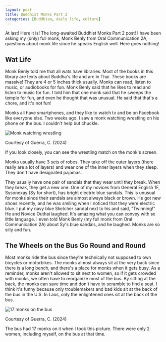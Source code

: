 ```yaml
---
layout: post
title: Buddhist Monks Part 2
categories: [Buddhism, daily life, culture]
---
```


At last! Here it is! The long-awaited Buddhist Monks Part 2 post! I have been asking my (only) full monk, Monk Benly from Oral Communication 2A, questions about monk life since he speaks English well. Here goes nothing!

## Wat Life

Monk Benly told me that all wats have libraries. Most of the books in this library are texts about Buddha's life and are in Thai. These books are massive! They are 4 or 5 inches thick usually. Monks can read, listen to music, or audiobooks for fun. Monk Benly said that he likes to read and listen to music for fun. I told him that one monk said that he sweeps the temple for fun, and even he thought that was unusual. He said that that's a chore, and it's not fun!

Monks all have smartphones, and they like to watch tv and be on Facebook like everyone else. Two weeks ago, I saw a monk watching wrestling on his phone on the bus. I couldn't help but chuckle. 

![Monk watching wrestling](https://lh3.googleusercontent.com/pw/AP1GczPa_r9duIyCMhGmRxWSPT7Nva_a3nWVXz5nkpMY2Dq_S_NEu4sWsOZLfgmHLKIJ0_TkRrAUbbLegpDTd29bQj4dBIjVYPC2SKk4p8xYTFQQK97-Z4gE=w1000)

Courtesy of Guerra, C. (2024)

If you look closely, you can see the wrestling match on the monk's screen.

Monks usually have 3 sets of robes. They take off the outer layers (there really are a lot of layers) and wear one of the inner layers when they sleep. They don't have designated pajamas. 

They usually have one pair of sandals that they wear until they break. When they break, they get a new one. One of my novices from General English 1F, Sysonexay (Sy for short), has bright electric blue sandals. This is unusual for monks since their sandals are almost always black or brown. He got new shoes recently, and he was smiling when I noticed that they were electric blue. I put my navy blue Sketcher sandal next to his and said, "Twinning!" He and Novice Outhai laughed. It's amazing what you can convey with so little language. I even told Monk Benly (my full monk from Oral Communication 2A) about Sy's blue sandals, and he laughed. Monks are so silly and fun. 

## The Wheels on the Bus Go Round and Round

Most monks ride the bus since they're technically not supposed to own bicycles or motorbikes. The monks almost always sit at the very back since there is a long bench, and there's a place for monks when it gets busy. As a reminder, monks aren't allowed to sit next to women, so if it gets crowded with monks, we often have to reorganize most of the bus. By sitting at the back, the monks can save time and don't have to scramble to find a seat. I think it's funny because only troublemakers and bad kids sit at the back of the bus in the U.S. In Laos, only the enlightened ones sit at the back of the bus. 

![17 monks on the bus](https://lh3.googleusercontent.com/pw/AP1GczPkT-4PMFdPZpY8F1bebFapqUVT4v4Ma_ZyOWaDb_H_dzq-z-MV7eboY6dnpCXQJ7TJtIJNJmFlzD09Hwof8Ot0wzj_mfRtpoHIkg2DNcaAgI2K02fR=w1000)

Courtesy of Guerra, C. (2024)

The bus had 17 monks on it when I took this picture. There were only 2 women, including myself, on the bus at that time. 







<!-- Hello and welcome. The only purpose of this post is to greet you when your site comes alive for the first time.  
This post will demonstrate some of the more common content & elements found in posts.  
Feel free to delete this post when you are ready to publish your first post.  

Lorem ipsum dolor sit amet, consectetur adipiscing elit. Fusce bibendum neque eget nunc mattis eu sollicitudin enim tincidunt. Vestibulum lacus tortor, ultricies id dignissim ac, bibendum in velit.

## Some great heading (h2)

Proin convallis mi ac felis pharetra aliquam. Curabitur dignissim accumsan rutrum. In arcu magna, aliquet vel pretium et, molestie et arcu.


Mauris lobortis nulla et felis ullamcorper bibendum. Phasellus et hendrerit mauris. Proin eget nibh a massa vestibulum pretium. Suspendisse eu nisl a ante aliquet bibendum quis a nunc. Praesent varius interdum vehicula. Aenean risus libero, placerat at vestibulum eget, ultricies eu enim. Praesent nulla tortor, malesuada adipiscing adipiscing sollicitudin, adipiscing eget est.

## Another great heading (h2)

Lorem ipsum dolor sit amet, consectetur adipiscing elit. Fusce bibendum neque eget nunc mattis eu sollicitudin enim tincidunt. Vestibulum lacus tortor, ultricies id dignissim ac, bibendum in velit.

### Some great subheading (h3)

Proin convallis mi ac felis pharetra aliquam. Curabitur dignissim accumsan rutrum. In arcu magna, aliquet vel pretium et, molestie et arcu. Mauris lobortis nulla et felis ullamcorper bibendum.

Phasellus et hendrerit mauris. Proin eget nibh a massa vestibulum pretium. Suspendisse eu nisl a ante aliquet bibendum quis a nunc.

### Some great subheading (h3)

Praesent varius interdum vehicula. Aenean risus libero, placerat at vestibulum eget, ultricies eu enim. Praesent nulla tortor, malesuada adipiscing adipiscing sollicitudin, adipiscing eget est.

> This quote will *change* your life. It will reveal the <i>secrets</i> of the universe, and all the wonders of humanity. Don't <em>misuse</em> it.

Lorem ipsum dolor sit amet, consectetur adipiscing elit. Fusce bibendum neque eget nunc mattis eu sollicitudin enim tincidunt.

### Some great subheading (h3)

Vestibulum lacus tortor, ultricies id dignissim ac, bibendum in velit. Proin convallis mi ac felis pharetra aliquam. Curabitur dignissim accumsan rutrum.

In arcu magna, aliquet vel pretium et, molestie et arcu. Mauris lobortis nulla et felis ullamcorper bibendum. Phasellus et hendrerit mauris.

#### You might want a sub-subheading (h4)

In arcu magna, aliquet vel pretium et, molestie et arcu. Mauris lobortis nulla et felis ullamcorper bibendum. Phasellus et hendrerit mauris.

In arcu magna, aliquet vel pretium et, molestie et arcu. Mauris lobortis nulla et felis ullamcorper bibendum. Phasellus et hendrerit mauris.

#### But it's probably overkill (h4)

In arcu magna, aliquet vel pretium et, molestie et arcu. Mauris lobortis nulla et felis ullamcorper bibendum. Phasellus et hendrerit mauris.

##### Could be a smaller sub-heading, `pacman` (h5)

In arcu magna, aliquet vel pretium et, molestie et arcu. Mauris lobortis nulla et felis ullamcorper bibendum. Phasellus et hendrerit mauris.

###### Small yet significant sub-heading  (h6)

In arcu magna, aliquet vel pretium et, molestie et arcu. Mauris lobortis nulla et felis ullamcorper bibendum. Phasellus et hendrerit mauris.

### Highlight the code please!!

{% highlight c %}
float Q_rsqrt( float number )
{
	long i;
	float x2, y;
	const float threehalfs = 1.5F;

	x2 = number * 0.5F;
	y  = number;
	i  = * ( long * ) &y;                       // evil floating point bit level hacking
	i  = 0x5f3759df - ( i >> 1 );               // what the fuck? 
	y  = * ( float * ) &i;
	y  = y * ( threehalfs - ( x2 * y * y ) );   // 1st iteration
//	y  = y * ( threehalfs - ( x2 * y * y ) );   // 2nd iteration, this can be removed

	return y;
}
{% endhighlight %}

### Oh hai, an unordered list!!

In arcu magna, aliquet vel pretium et, molestie et arcu. Mauris lobortis nulla et felis ullamcorper bibendum. Phasellus et hendrerit mauris.

- First item, yo
- Second item, dawg
- Third item, what what?!
- Fourth item, fo sheezy my neezy

### Oh hai, an ordered list!!

In arcu magna, aliquet vel pretium et, molestie et arcu. Mauris lobortis nulla et felis ullamcorper bibendum. Phasellus et hendrerit mauris.

1. First item, yo
2. Second item, dawg
3. Third item, what what?!
4. Fourth item, fo sheezy my neezy

## Headings are cool! (h2)

Proin eget nibh a massa vestibulum pretium. Suspendisse eu nisl a ante aliquet bibendum quis a nunc. Praesent varius interdum vehicula. Aenean risus libero, placerat at vestibulum eget, ultricies eu enim. Praesent nulla tortor, malesuada adipiscing adipiscing sollicitudin, adipiscing eget est.

Praesent nulla tortor, malesuada adipiscing adipiscing sollicitudin, adipiscing eget est.

Proin eget nibh a massa vestibulum pretium. Suspendisse eu nisl a ante aliquet bibendum quis a nunc.

### Tables

Title 1               | Title 2               | Title 3               | Title 4
--------------------- | --------------------- | --------------------- | ---------------------
lorem                 | lorem ipsum           | lorem ipsum dolor     | lorem ipsum dolor sit
lorem ipsum dolor sit | lorem ipsum dolor sit | lorem ipsum dolor sit | lorem ipsum dolor sit
lorem ipsum dolor sit | lorem ipsum dolor sit | lorem ipsum dolor sit | lorem ipsum dolor sit
lorem ipsum dolor sit | lorem ipsum dolor sit | lorem ipsum dolor sit | lorem ipsum dolor sit

Title 1 | Title 2 | Title 3 | Title 4
--- | --- | --- | ---
lorem | lorem ipsum | lorem ipsum dolor | lorem ipsum dolor sit
lorem ipsum dolor sit amet | lorem ipsum dolor sit amet consectetur | lorem ipsum dolor sit amet | lorem ipsum dolor sit
lorem ipsum dolor | lorem ipsum | lorem | lorem ipsum
lorem ipsum dolor | lorem ipsum dolor sit | lorem ipsum dolor sit amet | lorem ipsum dolor sit amet consectetur -->
